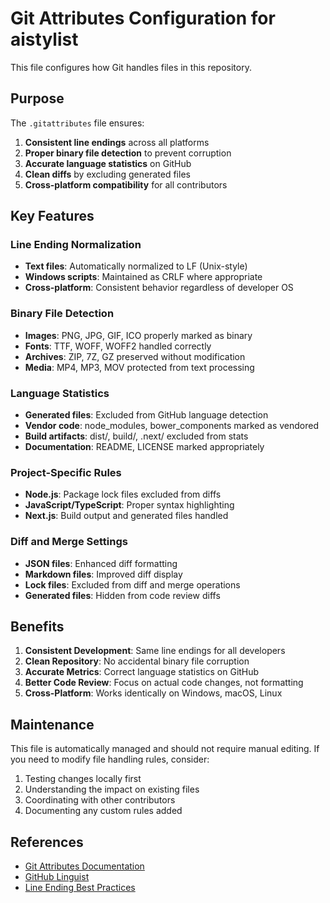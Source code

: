 # Git Attributes Configuration for aistylist

This file configures how Git handles files in this repository.

## Purpose

The `.gitattributes` file ensures:
1. **Consistent line endings** across all platforms
2. **Proper binary file detection** to prevent corruption
3. **Accurate language statistics** on GitHub
4. **Clean diffs** by excluding generated files
5. **Cross-platform compatibility** for all contributors

## Key Features

### Line Ending Normalization
- **Text files**: Automatically normalized to LF (Unix-style)
- **Windows scripts**: Maintained as CRLF where appropriate
- **Cross-platform**: Consistent behavior regardless of developer OS

### Binary File Detection
- **Images**: PNG, JPG, GIF, ICO properly marked as binary
- **Fonts**: TTF, WOFF, WOFF2 handled correctly
- **Archives**: ZIP, 7Z, GZ preserved without modification
- **Media**: MP4, MP3, MOV protected from text processing

### Language Statistics
- **Generated files**: Excluded from GitHub language detection
- **Vendor code**: node_modules, bower_components marked as vendored
- **Build artifacts**: dist/, build/, .next/ excluded from stats
- **Documentation**: README, LICENSE marked appropriately

### Project-Specific Rules
- **Node.js**: Package lock files excluded from diffs
- **JavaScript/TypeScript**: Proper syntax highlighting
- **Next.js**: Build output and generated files handled

### Diff and Merge Settings
- **JSON files**: Enhanced diff formatting
- **Markdown files**: Improved diff display
- **Lock files**: Excluded from diff and merge operations
- **Generated files**: Hidden from code review diffs

## Benefits

1. **Consistent Development**: Same line endings for all developers
2. **Clean Repository**: No accidental binary file corruption
3. **Accurate Metrics**: Correct language statistics on GitHub
4. **Better Code Review**: Focus on actual code changes, not formatting
5. **Cross-Platform**: Works identically on Windows, macOS, Linux

## Maintenance

This file is automatically managed and should not require manual editing.
If you need to modify file handling rules, consider:

1. Testing changes locally first
2. Understanding the impact on existing files
3. Coordinating with other contributors
4. Documenting any custom rules added

## References

- [Git Attributes Documentation](https://git-scm.com/docs/gitattributes)
- [GitHub Linguist](https://github.com/github/linguist)
- [Line Ending Best Practices](https://docs.github.com/en/github/using-git/configuring-git-to-handle-line-endings)
